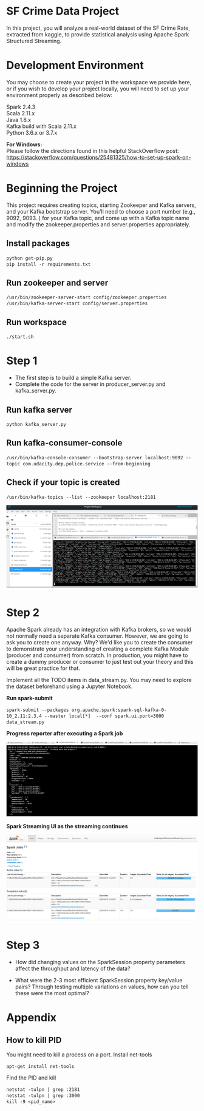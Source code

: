 # SF Crime Data Project   

In this project, you will analyze a real-world dataset of the SF Crime Rate, extracted from kaggle, to provide
statistical analysis using Apache Spark Structured Streaming.

# Development Environment
You may choose to create your project in the workspace we provide here, or if you wish to develop your project locally, you will need to set up your environment properly as described below:  

Spark 2.4.3  
Scala 2.11.x  
Java 1.8.x  
Kafka build with Scala 2.11.x  
Python 3.6.x or 3.7.x  

**For Windows:**    
Please follow the directions found in this helpful StackOverflow post: https://stackoverflow.com/questions/25481325/how-to-set-up-spark-on-windows  

# Beginning the Project  
This project requires creating topics, starting Zookeeper and Kafka servers, and your Kafka bootstrap server. You’ll need to choose a port number (e.g., 9092, 9093..) for your Kafka topic, and come up with a Kafka topic name and modify the zookeeper.properties and server.properties appropriately.  

## Install packages

```
python get-pip.py  
pip install -r requirements.txt  
```

## Run zookeeper and server  
```
/usr/bin/zookeeper-server-start config/zookeeper.properties 
/usr/bin/kafka-server-start config/server.properties  
```

## Run workspace  
```
./start.sh  
```

# Step 1

- The first step is to build a simple Kafka server.  
- Complete the code for the server in producer_server.py and kafka_server.py.  


## Run kafka server 
```
python kafka_server.py
```

## Run kafka-consumer-console  
```
/usr/bin/kafka-console-consumer --bootstrap-server localhost:9092 --topic com.udacity.dep.police.service --from-beginning  
```

## Check if your topic is created    
```
/usr/bin/kafka-topics --list --zookeeper localhost:2181  
```

![Kafka Consumer Console Output](https://github.com/barrida/Apache-Spark-Structured-Streaming/blob/master/screenshots/Step%201%20-%20kafka-consumer-console-output.PNG)

# Step 2  

Apache Spark already has an integration with Kafka brokers, so we would not normally need a separate Kafka consumer. However, we are going to ask you to create one anyway. Why? We'd like you to create the consumer to demonstrate your understanding of creating a complete Kafka Module (producer and consumer) from scratch. In production, you might have to create a dummy producer or consumer to just test out your theory and this will be great practice for that.  
  
Implement all the TODO items in data_stream.py. You may need to explore the dataset beforehand using a Jupyter Notebook.  

**Run spark-submit**  
```
spark-submit --packages org.apache.spark:spark-sql-kafka-0-10_2.11:2.3.4 --master local[*]  --conf spark.ui.port=3000 data_stream.py
```

**Progress reporter after executing a Spark job**  

![Progress Reporter](https://github.com/barrida/Apache-Spark-Structured-Streaming/blob/master/screenshots/Step%202%20-%20progress-reporter(2).PNG)

**Spark Streaming UI as the streaming continues**  

![Spark Streaming UI](https://github.com/barrida/Apache-Spark-Structured-Streaming/blob/master/screenshots/Step%202%20-%20Spark%20Streaming%20UI.PNG)


# Step 3

- How did changing values on the SparkSession property parameters affect the throughput and latency of the data?  

- What were the 2-3 most efficient SparkSession property key/value pairs? Through testing multiple variations on values, how can you tell these were the most optimal?  


# Appendix

## How to kill PID  
You might need to kill a process on a port. Install net-tools    

```
apt-get install net-tools  
```

Find the PID and kill  

```
netstat -tulpn | grep :2181  
netstat -tulpn | grep :3000  
kill -9 <pid_name>  
```
